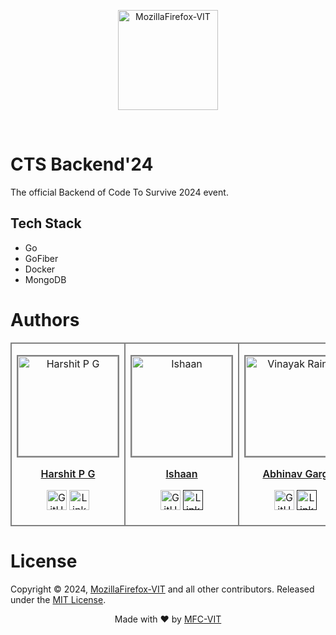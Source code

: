 <p align="center"><a href="https://mozillavit.in/" target="_blank"><img src="https://avatars.githubusercontent.com/u/74644419?s=280&v=4" width=160 title="MozillaFirefox-VIT" alt="MozillaFirefox-VIT"></a>
</p>
<br />

# CTS Backend'24

The official Backend of Code To Survive 2024 event.

## Tech Stack

- Go
- GoFiber
- Docker
- MongoDB

# Authors

<table>
<tr align="center" style=" height: 140px">
<td style="border: 2px solid grey; width: 170px; height: 180px" >
<a href="https://github.com/HarshitPG"><p align="center">
<img src="https://avatars.githubusercontent.com/u/129543831?v=4" width="160" height="160" alt="Harshit P G "
style="border: 2px solid grey; width: 160px; height: 160px" />
</p>
<p style="font-size: 16px; font-weight: 600">Harshit P G</p>
<p align="center">
<a href="https://github.com/HarshitPG"><img
src="https://www.iconninja.com/files/930/277/269/github-icon.png"
width="32" height="32" alt="GitHub" /></a>
<a href="https://www.linkedin.com/in/harshit-p-g-a87623272">
<img src="https://www.iconninja.com/files/533/13/122/linkedin-icon.png"
width="32" height="32" alt="LinkedIn" />
</a>
</p></a>
</td>
<td style="border: 2px solid grey; width: 170px; height: 170px" >
<a href="https://github.com/i-shaan"><p align="center">
<img src="https://avatars.githubusercontent.com/u/127313769?v=4" width="160" height="160" alt="Ishaan"
style="border: 2px solid grey; width: 160px; height: 160px" />
</p>
<p style="font-size: 16px; font-weight: 600">Ishaan</p>
<p align="center">
<a href="https://github.com/i-shaan"><img
src="https://www.iconninja.com/files/930/277/269/github-icon.png"
width="32" height="32" alt="GitHub" /></a>
<a href="">
<img src="https://www.iconninja.com/files/533/13/122/linkedin-icon.png"
width="32" height="32" alt="LinkedIn" />
</a>
</p></a>
</td>
<td style="border: 2px solid grey; width: 170px; height: 180px" >
<a href="https://github.com/ABHINAVGARG05"><p align="center">
<img src="https://avatars.githubusercontent.com/u/143117260?v=4" width="160" height="160" alt="
Vinayak Raina"
style="border: 2px solid grey; width: 160px; height: 160px" />
</p>
<p style="font-size: 16px; font-weight: 600">
Abhinav Garg</p>
<p align="center">
<a href="https://github.com/ABHINAVGARG05"><img
src="https://www.iconninja.com/files/930/277/269/github-icon.png"
width="32" height="32" alt="GitHub" /></a>
<a href="">
<img src="https://www.iconninja.com/files/533/13/122/linkedin-icon.png"
width="32" height="32" alt="LinkedIn" />
</a>
</p></a>
</td>
</tr>
</table>

# License

Copyright © 2024, [MozillaFirefox-VIT](https://github.com/MFC-VIT) and all other contributors. Released under the [MIT License](LICENSE).

<p align="center">
Made with ❤️ by <a href="https://mozillavit.in/" target="_blank">MFC-VIT</a>
</p>
